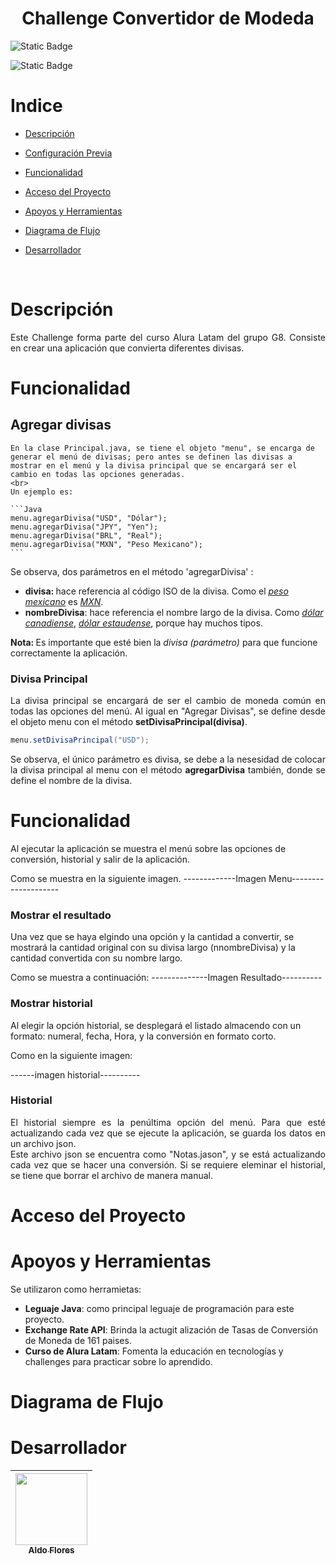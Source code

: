 <h1 align = "center">Challenge Convertidor de Modeda </h1>

<p align = "center">

![Static Badge](https://img.shields.io/badge/Estado-En%20Desarrollo-purple?style=for-the-badge)

![Static Badge](https://img.shields.io/badge/Actualizado-Mayo%202025-greenlight?style=for-the-badge)

</p>

# Indice

*   [Descripción](#Descripción)

*   [Configuración Previa](#configuración-previa)

*   [Funcionalidad](#Funcionalidad)

*   [Acceso del Proyecto](#Acceso-del-Proyecto)

*   [Apoyos y Herramientas](#Apoyos-y-Herramientas)

*   [Diagrama de Flujo](#Diagrama-de-Flujo)

*   [Desarrollador](#Desarrollador)

<br>

# Descripción
<p align = "justify">
   Este Challenge forma parte del curso Alura Latam del grupo G8. Consiste en crear una aplicación que convierta diferentes divisas.

# Funcionalidad
## Agregar divisas
    
    En la clase Principal.java, se tiene el objeto "menu", se encarga de generar el menú de divisas; pero antes se definen las divisas a mostrar en el menú y la divisa principal que se encargará ser el cambio en todas las opciones generadas.
    <br>
    Un ejemplo es:
    
    ```Java
    menu.agregarDivisa("USD", "Dólar");
    menu.agregarDivisa("JPY", "Yen");
    menu.agregarDivisa("BRL", "Real");
    menu.agregarDivisa("MXN", "Peso Mexicano");
    ```

Se observa, dos parámetros en el método 'agregarDivisa' :
* <b>divisa: </b>  hace referencia al código ISO de la divisa. Como el <i><u>peso mexicano</u></i> es <i><u>MXN</u></i>.
* <b>nombreDivisa</b>: hace referencia el nombre largo de la divisa. Como <i><u>dólar canadiense</i></u>, <i><u>dólar estaudense</i></u>, porque hay muchos tipos.

<b>Nota: </b>Es importante que esté bien la <i>divisa (parámetro)</i> para que funcione correctamente la aplicación.

### Divisa Principal
<p align = "justify"> 
La divisa principal se encargará de ser el cambio de moneda común en todas las opciones del menú. Al igual en "Agregar Divisas", se define desde el objeto menu con el método <b>setDivisaPrincipal(divisa)</b>.
</p>


```Java
menu.setDivisaPrincipal("USD");
```
<p align = "justify">
Se observa, el único parámetro es divisa, se debe a la nesesidad de colocar la divisa principal al menu con el método <b>agregarDivisa</b> también, donde se define el nombre de la divisa.
</p>

# Funcionalidad
<p>
Al ejecutar la aplicación se muestra el menú sobre las opciones de conversión, historial y salir de la aplicación.
</p>
Como se muestra en la siguiente imagen.
-------------Imagen Menu--------------------

### Mostrar el resultado
<p>
Una vez que se haya elgindo una opción y la cantidad a convertir, se mostrará la cantidad original con su divisa largo (nnombreDivisa) y la cantidad convertida con su nombre largo.
</p>
Como se muestra a continuación:  
--------------Imagen Resultado----------

### Mostrar historial
<p>
Al elegir la opción historial, se desplegará el listado almacendo con un formato: numeral, fecha, Hora, y la conversión en formato corto.
</p>
Como en la siguiente imagen:

------imagen historial----------


### Historial
<p align = "justify">
El historial siempre es la penúltima opción del menú. Para que esté actualizando cada vez que se ejecute la aplicación, se guarda los datos en un archivo json.
<br> 
Este archivo json se encuentra como "Notas.jason", y se está actualizando cada vez que se hacer  una conversión. Si se requiere eleminar el historial, se tiene que borrar el archivo de manera manual.
</p>

# Acceso del Proyecto


# Apoyos y Herramientas
Se utilizaron como herramietas:
*   <b>Leguaje Java</b>: como principal leguaje de programación para este proyecto.
*   <b>Exchange Rate API</b>: Brinda la actugit alización de Tasas de Conversión de Moneda de 161 paises.
*   <b>Curso de Alura Latam</b>: Fomenta la educación en tecnologías y challenges para practicar sobre lo aprendido.

# Diagrama de Flujo


# Desarrollador

|[<img src="https://avatars.githubusercontent.com/u/68716029?s=400&u=0469787aea0aaff6920dc019417972c5471cd8ba&v=4" width=115><br><sub>Aldo Flores</sub>](https://github.com/AdooRB)|
| :---: |